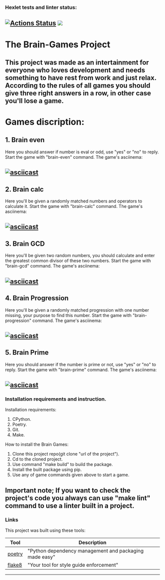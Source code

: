 ### Hexlet tests and linter status:
[![Actions Status](https://github.com/vitallcore/python-project-49/actions/workflows/hexlet-check.yml/badge.svg)](https://github.com/vitallcore/python-project-49/actions)
<a href="https://codeclimate.com/github/vitallcore/python-project-49/maintainability"><img src="https://api.codeclimate.com/v1/badges/5ac1a03c022bccd826d5/maintainability" /></a>
---
# The Brain-Games Project
This project was made as an intertainment for everyone who loves development and needs something to have rest from work and just relax.
According to the rules of all games you should give three right answers in a row, in other case you'll lose a game.
---
# Games discription:

## 1. Brain even
Here you should answer if number is eval or odd, use "yes" or "no" to reply.
Start the game with "brain-even" command.
The game's asciinema:

[![asciicast](https://asciinema.org/a/668817.svg)](https://asciinema.org/a/668817)
---
## 2. Brain calc
Here you'll be given a randomly matched numbers and operators to calculate it.
Start the game with "brain-calc" command.
The game's asciinema:

[![asciicast](https://asciinema.org/a/668818.svg)](https://asciinema.org/a/668818)
---
## 3. Brain GCD
Here you'll be given two random numbers, you should calculate and enter the greatest common divisor of these two numbers.
Start the game with "brain-gcd" command.
The game's asciinema:

[![asciicast](https://asciinema.org/a/668819.svg)](https://asciinema.org/a/668819)
---
## 4. Brain Progression
Here you'll be given a randomly matched progression with one number missing, your purpose to find this number.
Start the game with "brain-progression" command.
The game's asciinema:

[![asciicast](https://asciinema.org/a/668820.svg)](https://asciinema.org/a/668820)
---
## 5. Brain Prime
Here you should answer if the number is prime or not, use "yes" or "no" to reply.
Start the game with "brain-prime" command.
The game's asciinema:

[![asciicast](https://asciinema.org/a/668821.svg)](https://asciinema.org/a/668821)
---
### Installation requirements and instruction.

Installation requirements:
1. CPython.
2. Poetry.
3. Git.
4. Make.

How to install the Brain Games:
1. Clone this project repo(git clone "url of the project").
2. Cd to the cloned project.
3. Use command "make build" to build the package.
4. Install the built package using pip.
5. Use any of game commands given above to start a game.

Important note;
If you want to check the project's code you always can use "make lint" command to use a linter built in a project.
---
### Links

This project was built using these tools:

| Tool                                                                        | Description                                             |
|-----------------------------------------------------------------------------|---------------------------------------------------------|
| [poetry](https://python-poetry.org/)                                        | "Python dependency management and packaging made easy"  |
| [flake8](https://flake8.pycqa.org/)                                         | "Your tool for style guide enforcement" |

---
